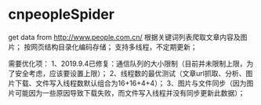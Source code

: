 # cnpeopleSpider
get data from http://www.people.com.cn/
根据关键词列表爬取文章内容及图片；
按网页结构目录化编码存储；
支持多线程，不定期更新；

需要优化项：
1、2019.9.4已修复：通信队列的大小限制（目前并未限制上限，为了安全考虑，应该要设置上限）；
2、线程数的最优测试（文章url抓取、分析、图片下载、文件写入线程数默认组合为16+16+4+4）；
3、图片与文件同步（因为图片可能因为一些原因导致下载失败，而文件写入线程并没有同步更新此数据）；

